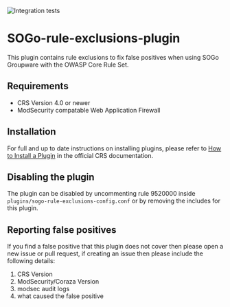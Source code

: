![Integration tests](https://github.com/EsadCetiner/sogo-rule-exclusions-plugin/actions/workflows/integration.yml/badge.svg)

# SOGo-rule-exclusions-plugin
This plugin contains rule exclusions to fix false positives when using SOGo Groupware with the OWASP Core Rule Set.

## Requirements
- CRS Version 4.0 or newer
- ModSecurity compatable Web Application Firewall

## Installation

For full and up to date instructions on installing plugins, please refer to [How to Install a Plugin](https://coreruleset.org/docs/concepts/plugins/#how-to-install-a-plugin) in the official CRS documentation.

## Disabling the plugin
The plugin can be disabled by uncommenting rule 9520000 inside ``plugins/sogo-rule-exclusions-config.conf`` or by removing the includes for this plugin.

## Reporting false positives
If you find a false positive that this plugin does not cover then please open a new issue or pull request, if creating an issue then please include the following details:

1. CRS Version
2. ModSecurity/Coraza Version
3. modsec audit logs
4. what caused the false positive
